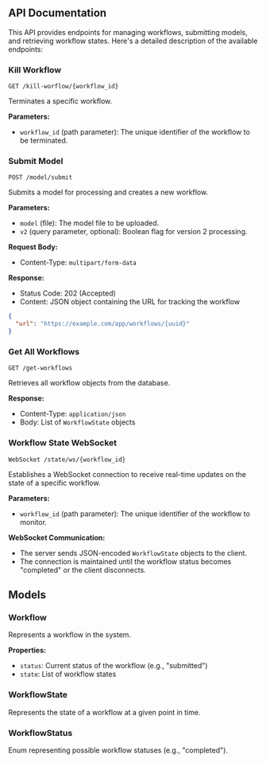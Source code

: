## API Documentation

This API provides endpoints for managing workflows, submitting models, and retrieving workflow states. Here's a detailed description of the available endpoints:

### Kill Workflow

```
GET /kill-worflow/{workflow_id}
```

Terminates a specific workflow.

**Parameters:**
- `workflow_id` (path parameter): The unique identifier of the workflow to be terminated.

### Submit Model

```
POST /model/submit
```

Submits a model for processing and creates a new workflow.

**Parameters:**
- `model` (file): The model file to be uploaded.
- `v2` (query parameter, optional): Boolean flag for version 2 processing.

**Request Body:**
- Content-Type: `multipart/form-data`

**Response:**
- Status Code: 202 (Accepted)
- Content: JSON object containing the URL for tracking the workflow

```json
{
  "url": "https://example.com/app/workflows/{uuid}"
}
```

### Get All Workflows

```
GET /get-workflows
```

Retrieves all workflow objects from the database.

**Response:**
- Content-Type: `application/json`
- Body: List of `WorkflowState` objects

### Workflow State WebSocket

```
WebSocket /state/ws/{workflow_id}
```

Establishes a WebSocket connection to receive real-time updates on the state of a specific workflow.

**Parameters:**
- `workflow_id` (path parameter): The unique identifier of the workflow to monitor.

**WebSocket Communication:**
- The server sends JSON-encoded `WorkflowState` objects to the client.
- The connection is maintained until the workflow status becomes "completed" or the client disconnects.

## Models

### Workflow

Represents a workflow in the system.

**Properties:**
- `status`: Current status of the workflow (e.g., "submitted")
- `state`: List of workflow states

### WorkflowState

Represents the state of a workflow at a given point in time.

### WorkflowStatus

Enum representing possible workflow statuses (e.g., "completed").

